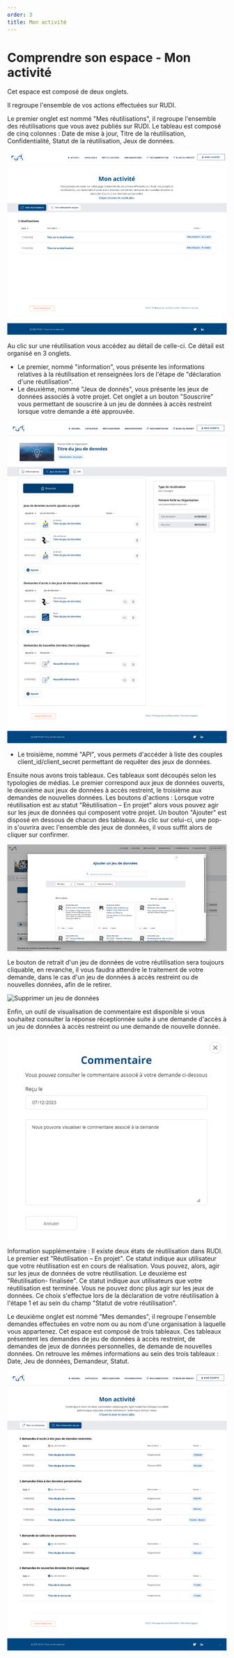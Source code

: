 ```yaml
---
order: 3
title: Mon activité
---
```


# Comprendre son espace - Mon activité

Cet espace est composé de deux onglets. 

Il regroupe l'ensemble de vos actions effectuées sur RUDI. 

Le premier onglet est nommé "Mes réutilisations", il regroupe l'ensemble des réutilisations que vous avez publiés sur RUDI. 
Le tableau est composé de cinq colonnes : Date de mise à jour, Titre de la réutilisation, Confidentialité, Statut de la réutilisation, Jeux de données. 

![Mon activité](/assets/images/personal-space/my-activity.png)


Au clic sur une réutilisation vous accédez au détail de celle-ci. Ce détail est organisé en 3 onglets. 
* Le premier, nommé "information", vous présente les informations relatives à la réutilisation et renseignées lors de l'étape de "déclaration d'une réutilisation". 
* Le deuxième, nommé "Jeux de donnés", vous présente les jeux de données associés à votre projet. Cet onglet a un bouton "Souscrire" vous permettant de souscrire à un jeu de données à accès restreint lorsque votre demande a été approuvée.

![Mes réutilisations](/assets/images/personal-space/my-projects.png)

* Le troisième, nommé "API", vous permets d'accéder à liste des couples client_id/client_secret permettant de requêter des jeux de données.
 
Ensuite nous avons trois tableaux. Ces tableaux sont découpés selon les typologies de médias. Le premier correspond aux jeux de données ouverts, le deuxième aux jeux de données à accès restreint, le troisième aux demandes de nouvelles données. 
Les boutons d'actions :
Lorsque votre réutilisation est au statut "Réutilisation – En projet" alors vous pouvez agir sur les jeux de données qui composent votre projet. Un bouton "Ajouter" est disposé en dessous de chacun des tableaux. Au clic sur celui-ci, une pop-in s'ouvrira avec l'ensemble des jeux de données, il vous suffit alors de cliquer sur confirmer. 

![Les jeux de données de mes réutilisations](/assets/images/personal-space/my-projects-datasets.png)
 
Le bouton de retrait d'un jeu de données de votre réutilisation sera toujours cliquable, en revanche, il vous faudra attendre le traitement de votre demande, dans le cas d'un jeu de données à accès restreint ou de nouvelles données, afin de le retirer.

![Supprimer un jeu de données](/assets/images/personal-space/my-projects-remove-datasets.png)
 
Enfin, un outil de visualisation de commentaire est disponible si vous souhaitez consulter la réponse réceptionnée suite à une demande d'accès à un jeu de données à accès restreint ou une demande de nouvelle donnée. 

![Commentaire de la demande](/assets/images/personal-space/my-projects-comment.png) 

Information supplémentaire : Il existe deux états de réutilisation dans RUDI. Le premier est "Réutilisation – En projet". Ce statut indique aux utilisateur que votre réutilisation est en cours de réalisation. Vous pouvez, alors, agir sur les jeux de données de votre réutilisation. Le deuxième est "Réutilisation- finalisée". Ce statut indique aux utilisateurs que votre réutilisation est terminée. Vous ne pouvez donc plus agir sur les jeux de données. Ce choix s'effectue lors de la déclaration de votre réutilisation à l'étape 1 et au sein du champ "Statut de votre réutilisation". 

Le deuxième onglet est nommé "Mes demandes", il regroupe l'ensemble demandes effectuées en votre nom ou au nom d'une organisation à laquelle vous appartenez. 
Cet espace est composé de trois tableaux. Ces tableaux présentent les demandes de jeu de données à accès restreint, de demandes de jeux de données personnelles, de demande de nouvelles données. 
On retrouve les mêmes informations au sein des trois tableaux : Date, Jeu de données, Demandeur, Statut. 

![Mes demandes](/assets/images/personal-space/my-requests.png) 
